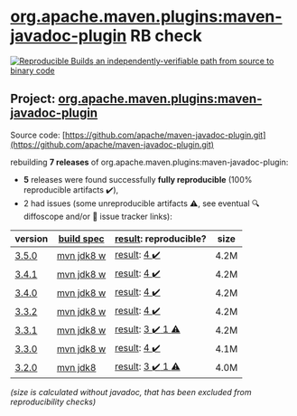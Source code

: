 [org.apache.maven.plugins:maven-javadoc-plugin](https://search.maven.org/artifact/org.apache.maven.plugins/maven-javadoc-plugin/) RB check
=======

[![Reproducible Builds](https://reproducible-builds.org/images/logos/rb.svg) an independently-verifiable path from source to binary code](https://reproducible-builds.org/)

## Project: [org.apache.maven.plugins:maven-javadoc-plugin](https://search.maven.org/artifact/org.apache.maven.plugins/maven-javadoc-plugin/)

Source code: [https://github.com/apache/maven-javadoc-plugin.git](https://github.com/apache/maven-javadoc-plugin.git)

rebuilding **7 releases** of org.apache.maven.plugins:maven-javadoc-plugin:
- **5** releases were found successfully **fully reproducible** (100% reproducible artifacts :heavy_check_mark:),
- 2 had issues (some unreproducible artifacts :warning:, see eventual :mag: diffoscope and/or :memo: issue tracker links):

| version | [build spec](/BUILDSPEC.md) | [result](https://reproducible-builds.org/docs/jvm/): reproducible? | size |
| -- | --------- | ------ | -- |
| [3.5.0](https://search.maven.org/artifact/org.apache.maven.plugins/maven-javadoc-plugin/3.5.0/pom) | [mvn jdk8 w](maven-javadoc-plugin-3.5.0.buildspec) | [result](maven-javadoc-plugin-3.5.0.buildinfo): [4 :heavy_check_mark: ](maven-javadoc-plugin-3.5.0.buildcompare) | 4.2M |
| [3.4.1](https://search.maven.org/artifact/org.apache.maven.plugins/maven-javadoc-plugin/3.4.1/pom) | [mvn jdk8 w](maven-javadoc-plugin-3.4.1.buildspec) | [result](maven-javadoc-plugin-3.4.1.buildinfo): [4 :heavy_check_mark: ](maven-javadoc-plugin-3.4.1.buildcompare) | 4.2M |
| [3.4.0](https://search.maven.org/artifact/org.apache.maven.plugins/maven-javadoc-plugin/3.4.0/pom) | [mvn jdk8 w](maven-javadoc-plugin-3.4.0.buildspec) | [result](maven-javadoc-plugin-3.4.0.buildinfo): [4 :heavy_check_mark: ](maven-javadoc-plugin-3.4.0.buildcompare) | 4.2M |
| [3.3.2](https://search.maven.org/artifact/org.apache.maven.plugins/maven-javadoc-plugin/3.3.2/pom) | [mvn jdk8 w](maven-javadoc-plugin-3.3.2.buildspec) | [result](maven-javadoc-plugin-3.3.2.buildinfo): [4 :heavy_check_mark: ](maven-javadoc-plugin-3.3.2.buildcompare) | 4.2M |
| [3.3.1](https://search.maven.org/artifact/org.apache.maven.plugins/maven-javadoc-plugin/3.3.1/pom) | [mvn jdk8 w](maven-javadoc-plugin-3.3.1.buildspec) | [result](maven-javadoc-plugin-3.3.1.buildinfo): [3 :heavy_check_mark:  1 :warning:](maven-javadoc-plugin-3.3.1.buildcompare) | 4.2M |
| [3.3.0](https://search.maven.org/artifact/org.apache.maven.plugins/maven-javadoc-plugin/3.3.0/pom) | [mvn jdk8 w](maven-javadoc-plugin-3.3.0.buildspec) | [result](maven-javadoc-plugin-3.3.0.buildinfo): [4 :heavy_check_mark: ](maven-javadoc-plugin-3.3.0.buildcompare) | 4.1M |
| [3.2.0](https://search.maven.org/artifact/org.apache.maven.plugins/maven-javadoc-plugin/3.2.0/pom) | [mvn jdk8](maven-javadoc-plugin-3.2.0.buildspec) | [result](maven-javadoc-plugin-3.2.0.buildinfo): [3 :heavy_check_mark:  1 :warning:](maven-javadoc-plugin-3.2.0.buildcompare) | 4.0M |

<i>(size is calculated without javadoc, that has been excluded from reproducibility checks)</i>
